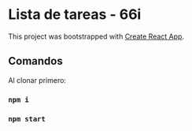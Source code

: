 # Lista de tareas - 66i

This project was bootstrapped with [Create React App](https://github.com/facebook/create-react-app).

## Comandos

Al clonar primero:

### `npm i`


### `npm start`

